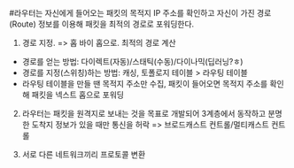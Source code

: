 #라우터는 자신에게 들어오는 패킷의 목적지 IP 주소를 확인하고 자신이 가진 경로(Route) 정보를 이용해 패킷을 최적의 경로로 포워딩한다.

1. 경로 지정. => 홉 바이 홉으로. 최적의 경로 계산
- 경로를 얻는 방법: 다이렉트(자동)/스태틱(수동)/다이나믹(딥러닝?ㅎ)
- 경로를 지정(스위칭)하는 방법: 캐싱, 토폴로지 테이블 > 라우팅 테이블
- 라우팅 테이블을 만들 땐 목적지 주소만 수집, 패킷이 들어오면 목적지 주소를 확인해 패킷을 넥스트 홉으로 포워딩

2. 라우터는 패킷을 원격지로 보내는 것을 목표로 개발되어 3계층에서 동작하고 분명한 도착지 정보가 있을 때만 통신을 허락 => 브로드캐스트 컨트롤/멀티캐스트 컨트롤

3. 서로 다른 네트워크끼리 프로토콜 변환


